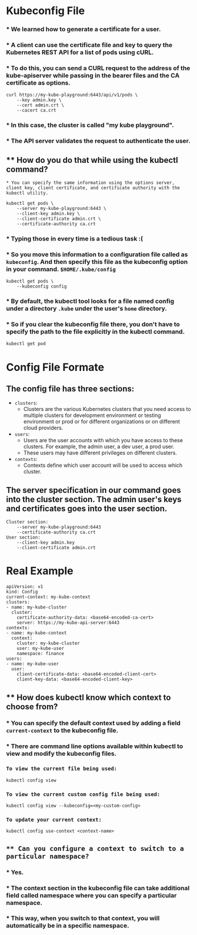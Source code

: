 # Kubeconfig File

### * We learned how to generate a certificate for a user.
### * A client can use the certificate file and key to query the Kubernetes REST API for a list of pods using cURL.
### * To do this, you can send a CURL request to the address of the kube-apiserver while passing in the bearer files and the CA certificate as options.
```
curl https://my-kube-playground:6443/api/v1/pods \
    --key admin.key \
    --cert admin.crt \ 
    --cacert ca.crt
```
### * In this case, the cluster is called "my kube playground".
### * The API server validates the request to authenticate the user.

## ** How do you do that while using the kubectl command?
    * You can specify the same information using the options server, client key, client certificate, and certificate authority with the kubectl utility.
```
kubectl get pods \
    --server my-kube-playground:6443 \
    --client-key admin.key \
    --client-certificate admin.crt \
    --certificate-authority ca.crt
```

### * Typing those in every time is a tedious task  :(
### * So you move this information to a configuration file called as `kubeconfig`. And then specify this file as the kubeconfig option in your command. `$HOME/.kube/config`
```
kubectl get pods \
    --kubeconfig config
```

### * By default, the kubectl tool looks for a file named config under a directory `.kube` under the user's `home` directory.

### * So if you clear the kubeconfig file there, you don't have to specify the path to the file explicitly in the kubectl command.
```
kubectl get pod
```

# Config File Formate
## The config file has three sections:
* `clusters`:
    - Clusters are the various Kubernetes clusters that you need access to multiple clusters for development environment or testing environment or prod or for different organizations or on different cloud providers.
* `users`:
    - Users are the user accounts with which you have access to these clusters. For example, the admin user, a dev user, a prod user.
    - These users may have different privileges on different clusters.
* `contexts`:
    - Contexts define which user account will be used to access which cluster.

## The server specification in our command goes into the cluster section. The admin user's keys and certificates goes into the user section.
    Cluster section:
        --server my-kube-playground:6443
        --certificate-authority ca.crt
    User section:
        --client-key admin.key
        --client-certificate admin.crt

# Real Example
```
apiVersion: v1
kind: Config
current-context: my-kube-context
clusters:
- name: my-kube-cluster
  cluster:
    certificate-authority-data: <base64-encoded-ca-cert>
    server: https://my-kube-api-server:6443
contexts:
- name: my-kube-context
  context:
    cluster: my-kube-cluster
    user: my-kube-user
    namespace: finance
users:
- name: my-kube-user
  user:
    client-certificate-data: <base64-encoded-client-cert>
    client-key-data: <base64-encoded-client-key>
```

## ** How does kubectl know which context to choose from?

### * You can specify the default context used by adding a field `current-context` to the kubeconfig file.

### * There are command line options available within kubectl to view and modify the kubeconfig files.

### `To view the current file being used:`
```
kubectl config view
```

### `To view the current custom config file being used:`
```
kubectl config view --kubeconfig=<my-custom-config>
```

### `To update your current context:`
```
kubectl config use-context <context-name>
```

## `** Can you configure a context to switch to a particular namespace? `
### * Yes.
### * The context section in the kubeconfig file can take additional field called namespace where you can specify a particular namespace.
### * This way, when you switch to that context, you will automatically be in a specific namespace.


